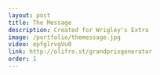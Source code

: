 ```yaml
---
layout: post
title: The Message
description: Created for Wrigley's Extra
image: /portfolio/themessage.jpg
video: epfglrvgVu0
link: http://olifro.st/grandprixgenerator
order: 1
---
```

